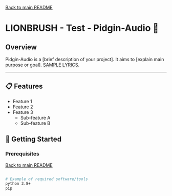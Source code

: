 [Back to main README](README.md)
# LIONBRUSH - Test - Pidgin-Audio 🎵

## Overview
Pidgin-Audio is a [brief description of your project]. It aims to [explain main purpose or goal].
[SAMPLE LYRICS](benin-boys.md).

---

## 📋 Features
- Feature 1
- Feature 2
- Feature 3
  - Sub-feature A
  - Sub-feature B

## 🚀 Getting Started

### Prerequisites

[Back to main README](README.md)
```bash

# Example of required software/tools
python 3.8+
pip
